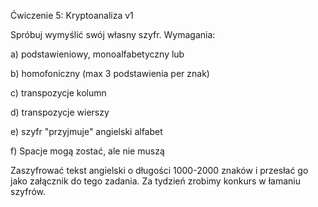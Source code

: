 Ćwiczenie 5: Kryptoanaliza v1

Spróbuj wymyślić swój własny szyfr. Wymagania:

a) podstawieniowy, monoalfabetyczny lub

b) homofoniczny (max 3 podstawienia per znak)

c) transpozycje kolumn

d) transpozycje wierszy

e) szyfr "przyjmuje" angielski alfabet

f) Spacje mogą zostać, ale nie muszą

Zaszyfrować tekst angielski o długości 1000-2000 znaków i przesłać go jako załącznik do tego zadania. 
Za tydzień zrobimy konkurs w łamaniu szyfrów.